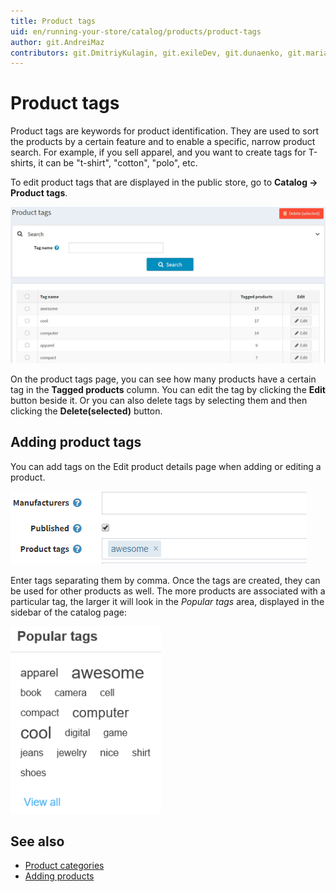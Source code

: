 ```yaml
---
title: Product tags
uid: en/running-your-store/catalog/products/product-tags
author: git.AndreiMaz
contributors: git.DmitriyKulagin, git.exileDev, git.dunaenko, git.mariannk
---
```


# Product tags

Product tags are keywords for product identification. They are used to sort the products by a certain feature and to enable a specific, narrow product search.
For example, if you sell apparel, and you want to create tags for T-shirts, it can be "t-shirt", "cotton", "polo", etc.

To edit product tags that are displayed in the public store, go to **Catalog → Product tags**.

![Product tags](_static/product-tags/tags.jpg)

On the product tags page, you can see how many products have a certain tag in the **Tagged products** column. You can edit the tag by clicking the **Edit** button beside it. Or you can also delete tags by selecting them and then clicking the **Delete(selected)** button.

## Adding product tags

You can add tags on the Edit product details page when adding or editing a product.

![Add tags](_static/product-tags/product_tags2.png)

Enter tags separating them by comma. Once the tags are created, they can be used for other products as well. The more products are associated with a particular tag, the larger it will look in the *Popular tags* area, displayed in the sidebar of the catalog page:

![Popular tags](_static/product-tags/popular_tags.png)

## See also

* [Product categories](xref:en/running-your-store/catalog/categories)
* [Adding products](xref:en/running-your-store/catalog/products/add-products)